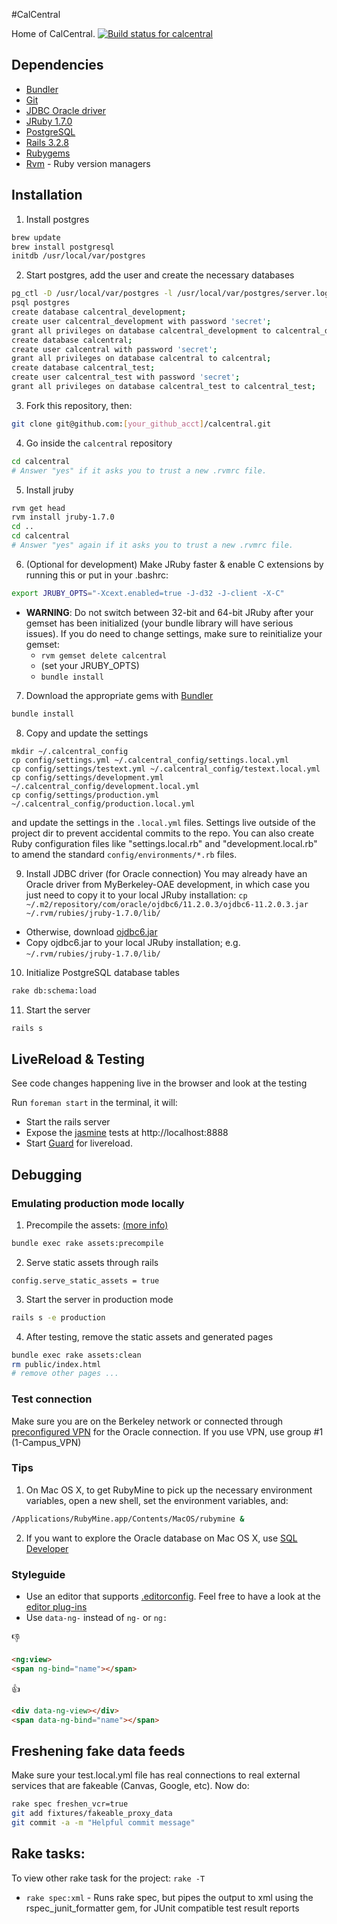 #CalCentral

Home of CalCentral. [![Build status for calcentral](https://secure.travis-ci.org/ets-berkeley-edu/calcentral.png)](http://travis-ci.org/ets-berkeley-edu/calcentral)

## Dependencies

* [Bundler](http://gembundler.com/rails3.html)
* [Git](https://help.github.com/articles/set-up-git)
* [JDBC Oracle driver](http://www.oracle.com/technetwork/database/enterprise-edition/jdbc-112010-090769.html)
* [JRuby 1.7.0](http://jruby.org/)
* [PostgreSQL](http://www.postgresql.org/)
* [Rails 3.2.8](http://rubyonrails.org/download)
* [Rubygems](http://rubyforge.org/frs/?group_id=126)
* [Rvm](https://rvm.io/rvm/install/) - Ruby version managers

## Installation

1. Install postgres
```bash
brew update
brew install postgresql
initdb /usr/local/var/postgres
```

2. Start postgres, add the user and create the necessary databases
```bash
pg_ctl -D /usr/local/var/postgres -l /usr/local/var/postgres/server.log start
psql postgres
create database calcentral_development;
create user calcentral_development with password 'secret';
grant all privileges on database calcentral_development to calcentral_development;
create database calcentral;
create user calcentral with password 'secret';
grant all privileges on database calcentral to calcentral;
create database calcentral_test;
create user calcentral_test with password 'secret';
grant all privileges on database calcentral_test to calcentral_test;
```

3. Fork this repository, then:
```bash
git clone git@github.com:[your_github_acct]/calcentral.git
```

4. Go inside the `calcentral` repository
```bash
cd calcentral
# Answer "yes" if it asks you to trust a new .rvmrc file.
```

5. Install jruby
```bash
rvm get head
rvm install jruby-1.7.0
cd ..
cd calcentral
# Answer "yes" again if it asks you to trust a new .rvmrc file.
```

6. (Optional for development) Make JRuby faster & enable C extensions by running this or put in your .bashrc:
```bash
export JRUBY_OPTS="-Xcext.enabled=true -J-d32 -J-client -X-C"
```
  * __WARNING__: Do not switch between 32-bit and 64-bit JRuby after your gemset has been initialized (your bundle library will have serious issues). If you do need to change settings, make sure to reinitialize your gemset:
     * ```rvm gemset delete calcentral```
     * (set your JRUBY_OPTS)
     * ```bundle install```

7. Download the appropriate gems with [Bundler](http://gembundler.com/rails3.html)
```bash
bundle install
```

8. Copy and update the settings
```
mkdir ~/.calcentral_config
cp config/settings.yml ~/.calcentral_config/settings.local.yml
cp config/settings/testext.yml ~/.calcentral_config/testext.local.yml
cp config/settings/development.yml ~/.calcentral_config/development.local.yml
cp config/settings/production.yml ~/.calcentral_config/production.local.yml
```
and update the settings in the `.local.yml` files.
Settings live outside of the project dir to prevent accidental commits to the repo.
You can also create Ruby configuration files like "settings.local.rb" and "development.local.rb" to amend the standard `config/environments/*.rb` files.

9. Install JDBC driver (for Oracle connection)
You may already have an Oracle driver from MyBerkeley-OAE development, in which case you just need to copy it to your local JRuby installation:
```cp ~/.m2/repository/com/oracle/ojdbc6/11.2.0.3/ojdbc6-11.2.0.3.jar ~/.rvm/rubies/jruby-1.7.0/lib/```
  * Otherwise, download [ojdbc6.jar](http://www.oracle.com/technetwork/database/enterprise-edition/jdbc-112010-090769.html)
  * Copy ojdbc6.jar to your local JRuby installation; e.g. ```~/.rvm/rubies/jruby-1.7.0/lib/```

10. Initialize PostgreSQL database tables
```bash
rake db:schema:load
```

11. Start the server
```bash
rails s
```

## LiveReload & Testing

See code changes happening live in the browser and look at the testing

Run `foreman start` in the terminal, it will:
* Start the rails server
* Expose the [jasmine](http://pivotal.github.com/jasmine/) tests at http://localhost:8888
* Start [Guard](https://github.com/guard/guard) for livereload.

## Debugging

### Emulating production mode locally

1. Precompile the assets: [(more info)](http://stackoverflow.com/questions/7275636/rails-3-1-0-actionviewtemplateerrror-application-css-isnt-precompiled)
```bash
bundle exec rake assets:precompile
```

2. Serve static assets through rails
```
config.serve_static_assets = true
```

3. Start the server in production mode
```bash
rails s -e production
```

4. After testing, remove the static assets and generated pages
```bash
bundle exec rake assets:clean
rm public/index.html
# remove other pages ...
```

### Test connection

Make sure you are on the Berkeley network or connected through [preconfigured VPN](https://kb.berkeley.edu/jivekb/entry.jspa?externalID=2665) for the Oracle connection.
If you use VPN, use group #1 (1-Campus_VPN)

### Tips

1. On Mac OS X, to get RubyMine to pick up the necessary environment variables, open a new shell, set the environment variables, and:
```bash
/Applications/RubyMine.app/Contents/MacOS/rubymine &
```

2. If you want to explore the Oracle database on Mac OS X, use [SQL Developer](http://www.oracle.com/technetwork/developer-tools/sql-developer/overview/index.html)

### Styleguide

* Use an editor that supports [.editorconfig](http://editorconfig.org/#overview). Feel free to have a look at the [editor plug-ins](http://editorconfig.org/#download)
* Use `data-ng-` instead of `ng-` or `ng:`

:-1:
```html
<ng:view>
<span ng-bind="name"></span>
```
:+1:
```html
<div data-ng-view></div>
<span data-ng-bind="name"></span>
```

## Freshening fake data feeds

Make sure your test.local.yml file has real connections to real external services that are fakeable (Canvas, Google, etc).
Now do:

```bash
rake spec freshen_vcr=true
git add fixtures/fakeable_proxy_data
git commit -a -m "Helpful commit message"
```

## Rake tasks:

To view other rake task for the project: ```rake -T```

* ```rake spec:xml``` - Runs rake spec, but pipes the output to xml using the rspec_junit_formatter gem, for JUnit compatible test result reports

